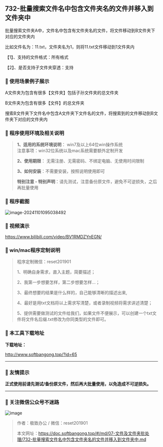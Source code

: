 ## 732-批量搜索文件名中包含文件夹名的文件并移入到文件夹中

批量搜索文件夹A中，文件名中包含有文件夹名的文件，将文件移动到B文件夹下对应的文件夹内

比如文件名为：11.txt，文件夹名为1，则将11.txt文件移动到1文件夹内

【1】、支持的文件格式：所有格式

【2】、是否支持子文件夹穿透：支持  

### 📑 使用场景例子展示
A文件夹为包含有很多【文件夹】包括子孙文件夹的总文件夹

B文件夹为包含有很多【文件】的总文件夹

搜索B文件夹下文件名中包含A文件夹下文件名的文件，将搜索到的文件移动到B文件夹下对应的文件夹内

### 📑 程序使用环境及相关说明

> **1、适用的系统环境说明**： win7及以上64位win操作系统  
> 注意事项：win32位系统以及mac系统需要额外定制开发  
>
> **2、使用期限**： 无需注册、无需密码、不绑定电脑、无使用时间限制  
>
> **3、如何安装**：不需要安装，按照说明使用即可  
>
> **特别注意 - 特别声明**：请先测试，注意备份原文件，避免不可逆损失，之后再批量使用

### 📑 程序截图
![image-20241101095038492](https://s2.loli.net/2024/11/01/Hvhnpg6F1aCdkBO.png) 

### 📑 视频演示

https://www.bilibili.com/video/BV1RMDZYnEGN/

### 📑 win/mac程序定制说明

> 程序定制微信：reset201901  
>
> 1、明确自身需求，直入主题，简要描述；
>
> 2、我第一步想要怎样，第二步想要怎样...； 
>
> 3、最终想要的结果是什么样的，自己能够清晰的描述出来,  
>
> 4、最好是用txt文档将以上需求写清楚，或者录制视频将需求讲述清楚；  
>
> 5、提供需要做测试的文件给我们，如果文件不便展示，可以创建一个txt文件将文件名后缀.txt修改为你同类型的文件即可。  

### 📑 本工具下载地址

**下载地址：**

http://www.softbangong.top/?id=65

------

### 📑 友情提示

**正式使用前请先测试/备份原文件，然后再大批量使用，以免造成不可逆损失。**

------

### 📑 关注微信公众号不迷路

![image](https://s2.loli.net/2024/11/02/tK9T7jxLcuv5rUk.png)

> 作者：极致办公  /  微信：reset201901
>
> 本文网址：https://doc.softbangong.top/#/md/07-文件及文件夹批处理/732-批量搜索文件名中包含文件夹名的文件并移入到文件夹中.md